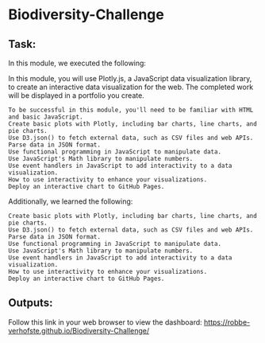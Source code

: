 # Biodiversity-Challenge

## Task:

In this module, we executed the following:

In this module, you will use Plotly.js, a JavaScript data visualization library, to create an interactive data visualization for the web. The completed work will be displayed in a portfolio you create.

    To be successful in this module, you'll need to be familiar with HTML and basic JavaScript.
    Create basic plots with Plotly, including bar charts, line charts, and pie charts.
    Use D3.json() to fetch external data, such as CSV files and web APIs.
    Parse data in JSON format.
    Use functional programming in JavaScript to manipulate data.
    Use JavaScript's Math library to manipulate numbers.
    Use event handlers in JavaScript to add interactivity to a data visualization.
    How to use interactivity to enhance your visualizations.
    Deploy an interactive chart to GitHub Pages.
    
Additionally, we learned the following:

    Create basic plots with Plotly, including bar charts, line charts, and pie charts.
    Use D3.json() to fetch external data, such as CSV files and web APIs.
    Parse data in JSON format.
    Use functional programming in JavaScript to manipulate data.
    Use JavaScript's Math library to manipulate numbers.
    Use event handlers in JavaScript to add interactivity to a data visualization.
    How to use interactivity to enhance your visualizations.
    Deploy an interactive chart to GitHub Pages.

## Outputs:

Follow this link in your web browser to view the dashboard: https://robbe-verhofste.github.io/Biodiversity-Challenge/
